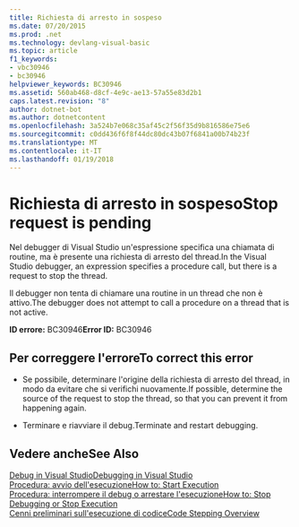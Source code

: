 ```yaml
---
title: Richiesta di arresto in sospeso
ms.date: 07/20/2015
ms.prod: .net
ms.technology: devlang-visual-basic
ms.topic: article
f1_keywords:
- vbc30946
- bc30946
helpviewer_keywords: BC30946
ms.assetid: 560ab468-d8cf-4e9c-ae13-57a55e83d2b1
caps.latest.revision: "8"
author: dotnet-bot
ms.author: dotnetcontent
ms.openlocfilehash: 3a524b7e068c35af45c2f56f35d9b816586e75e6
ms.sourcegitcommit: c0dd436f6f8f44dc80dc43b07f6841a00b74b23f
ms.translationtype: MT
ms.contentlocale: it-IT
ms.lasthandoff: 01/19/2018
---
```

# <a name="stop-request-is-pending"></a><span data-ttu-id="8c11b-102">Richiesta di arresto in sospeso</span><span class="sxs-lookup"><span data-stu-id="8c11b-102">Stop request is pending</span></span>
<span data-ttu-id="8c11b-103">Nel debugger di Visual Studio un'espressione specifica una chiamata di routine, ma è presente una richiesta di arresto del thread.</span><span class="sxs-lookup"><span data-stu-id="8c11b-103">In the Visual Studio debugger, an expression specifies a procedure call, but there is a request to stop the thread.</span></span>  
  
 <span data-ttu-id="8c11b-104">Il debugger non tenta di chiamare una routine in un thread che non è attivo.</span><span class="sxs-lookup"><span data-stu-id="8c11b-104">The debugger does not attempt to call a procedure on a thread that is not active.</span></span>  
  
 <span data-ttu-id="8c11b-105">**ID errore:** BC30946</span><span class="sxs-lookup"><span data-stu-id="8c11b-105">**Error ID:** BC30946</span></span>  
  
## <a name="to-correct-this-error"></a><span data-ttu-id="8c11b-106">Per correggere l'errore</span><span class="sxs-lookup"><span data-stu-id="8c11b-106">To correct this error</span></span>  
  
-   <span data-ttu-id="8c11b-107">Se possibile, determinare l'origine della richiesta di arresto del thread, in modo da evitare che si verifichi nuovamente.</span><span class="sxs-lookup"><span data-stu-id="8c11b-107">If possible, determine the source of the request to stop the thread, so that you can prevent it from happening again.</span></span>  
  
-   <span data-ttu-id="8c11b-108">Terminare e riavviare il debug.</span><span class="sxs-lookup"><span data-stu-id="8c11b-108">Terminate and restart debugging.</span></span>  
  
## <a name="see-also"></a><span data-ttu-id="8c11b-109">Vedere anche</span><span class="sxs-lookup"><span data-stu-id="8c11b-109">See Also</span></span>  
 [<span data-ttu-id="8c11b-110">Debug in Visual Studio</span><span class="sxs-lookup"><span data-stu-id="8c11b-110">Debugging in Visual Studio</span></span>](/visualstudio/debugger/debugging-in-visual-studio)  
 [<span data-ttu-id="8c11b-111">Procedura: avvio dell'esecuzione</span><span class="sxs-lookup"><span data-stu-id="8c11b-111">How to: Start Execution</span></span>](http://msdn.microsoft.com/library/b0fe0ce5-900e-421f-a4c6-aa44ddae453c)  
 [<span data-ttu-id="8c11b-112">Procedura: interrompere il debug o arrestare l'esecuzione</span><span class="sxs-lookup"><span data-stu-id="8c11b-112">How to: Stop Debugging or Stop Execution</span></span>](http://msdn.microsoft.com/library/03c68f95-aa96-481b-990e-467e065453a5)  
 [<span data-ttu-id="8c11b-113">Cenni preliminari sull'esecuzione di codice</span><span class="sxs-lookup"><span data-stu-id="8c11b-113">Code Stepping Overview</span></span>](http://msdn.microsoft.com/library/8791dac9-64d1-4bb9-b59e-8d59af1833f9)
